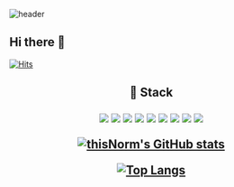 ![header](https://capsule-render.vercel.app/api?type=rect&text=테스트)

## Hi there 👋

[![Hits](https://hits.seeyoufarm.com/api/count/incr/badge.svg?url=https%3A%2F%2Fgithub.com%2FthisNorm&count_bg=%2379C83D&title_bg=%23555555&icon=&icon_color=%23E7E7E7&title=hits&edge_flat=false)](https://hits.seeyoufarm.com)

<h2 align="center"> 🎨 Stack <br> </p>
  <img src="https://img.shields.io/badge/python-3670A0?style=round-square&logo=python&logoColor=ffdd54"/>
  <img src="https://img.shields.io/badge/Java-007396?style=round-square&logo=java&logoColor=white"/>
  <img src="https://img.shields.io/badge/JavaScript-F7DF1E?style=round-square&logo=javascript&logoColor=black"/>
  <img src="https://img.shields.io/badge/CSS-1572B6?style=round-square&logo=css3&logoColor=white"/>
  <img src="https://img.shields.io/badge/HTML-E34F26?style=round-square&logo=html5&logoColor=white"/>
  <img src="https://img.shields.io/badge/PHP-777BB4?style=round-square&logo=php&logoColor=white"/>
  <img src="https://img.shields.io/badge/C-A8B400?style=round-square&logo=c&logoColor=white"/>
  <img src="https://img.shields.io/badge/R-276DC3?style=round-square&logo=r&logoColor=white"/>
  <img src="https://img.shields.io/badge/Oracle%20SQL-F80000?style=round-square&logo=oracle&logoColor=white"/>
  
[![thisNorm's GitHub stats](https://github-readme-stats.vercel.app/api?username=thisNorm)](https://github.com/anuraghazra/github-readme-stats)

[![Top Langs](https://github-readme-stats.vercel.app/api/top-langs/?username=thisNorm)](https://github.com/anuraghazra/github-readme-stats)
<!--
**thisNorm/thisNorm** is a ✨ _special_ ✨ repository because its `README.md` (this file) appears on your GitHub profile.

Here are some ideas to get you started:

- 🔭 I’m currently working on ...
- 🌱 I’m currently learning ...
- 👯 I’m looking to collaborate on ...
- 🤔 I’m looking for help with ...
- 💬 Ask me about ...
- 📫 How to reach me: ...
- 😄 Pronouns: ...
- ⚡ Fun fact: ...
-->
